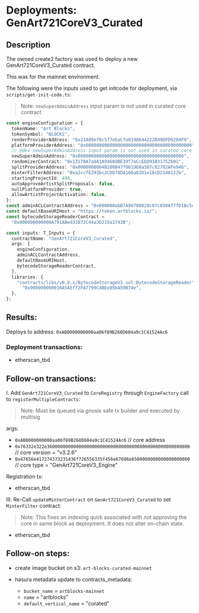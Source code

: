 # Deployments: GenArt721CoreV3_Curated

## Description

The owned create2 factory was used to deploy a new GenArt721CoreV3_Curated contract.

This was for the mainnet environment.

The following were the inputs used to get initcode for deployment, via `scripts/get-init-code.ts`:

> Note: `newSuperAdminAddress` input param is not used in curated core contract

```typescript
const engineConfiguration = {
  tokenName: "Art Blocks",
  tokenSymbol: "BLOCKS",
  renderProviderAddress: "0x21A89ef8c577ebaCfe8198644222B49DFD9284F9",
  platformProviderAddress: "0x0000000000000000000000000000000000000000",
  // @dev newSuperAdminAddress input param is not used in curated core contract
  newSuperAdminAddress: "0x0000000000000000000000000000000000000000",
  randomizerContract: "0x13178A7a8A1A9460dBE39f7eCcEbD91B31752b91",
  splitProviderAddress: "0x0000000004B100B47f061968a387c82702AFe946",
  minterFilterAddress: "0xa2ccfE293bc2CDD78D8166a82D1e18cD2148122b",
  startingProjectId: 494,
  autoApproveArtistSplitProposals: false,
  nullPlatformProvider: true,
  allowArtistProjectActivation: false,
};
const adminACLContractAddress = "0x000000abB7A99780820c87c850Af7fD1Bc5e6788";
const defaultBaseURIHost = "https://token.artblocks.io/";
const bytecodeStorageReaderContract =
  "0x000000000000A791ABed33872C44a3D215a3743B";

const inputs: T_Inputs = {
  contractName: "GenArt721CoreV3_Curated",
  args: [
    engineConfiguration,
    adminACLContractAddress,
    defaultBaseURIHost,
    bytecodeStorageReaderContract,
  ],
  libraries: {
    "contracts/libs/v0.8.x/BytecodeStorageV2.sol:BytecodeStorageReader":
      "0x000000000016A5A5ff2FA7799C4BEe89bA59B74e",
  },
};
```

## Results:

Deploys to address: `0xAB0000000000aa06f89B268D604a9c1C41524Ac6`

### Deployment transactions:

- etherscan_tbd

## Follow-on transactions:

I. Add `GenArt721CoreV3_Curated` to `CoreRegistry` through `EngineFactory` call to `registerMultipleContracts`:

> Note: Must be queued via gnosis safe tx builder and executed by multisig

args:

- `0xAB0000000000aa06f89B268D604a9c1C41524Ac6` // core address
- `0x76332e322e360000000000000000000000000000000000000000000000000000` // core version = "v3.2.6"
- `0x47656e417274373231436f726556335f456e67696e6500000000000000000000` // core type = "GenArt721CoreV3_Engine"

Registration tx:

- etherscan_tbd

III. Re-Call `updateMinterContract` on `GenArt721CoreV3_Curated` to set `MinterFilter` contract:

> Note: This fixes an indexing quirk associated with not approving the core in same block as deployment. It does not alter on-chain state.

- etherscan_tbd

## Follow-on steps:

- create image bucket on s3: `art-blocks-curated-mainnet`

- hasura metadata update to contracts_metadata:
  - `bucket_name` = `artblocks-mainnet`
  - `name` = "artblocks"
  - `default_vertical_name` = "curated"
